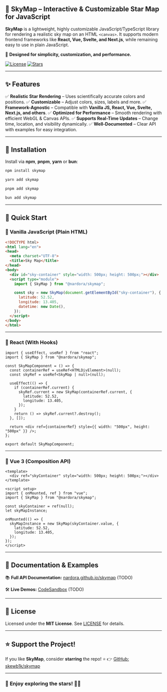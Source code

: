## 🌌 SkyMap – Interactive & Customizable Star Map for JavaScript

**SkyMap** is a lightweight, highly customizable JavaScript/TypeScript library for rendering a realistic sky map on an HTML `<canvas>`. It supports modern frontend frameworks like **React, Vue, Svelte, and Next.js**, while remaining easy to use in plain JavaScript.

🚀 **Designed for simplicity, customization, and performance.**

<!-- [![npm version](https://img.shields.io/npm/v/@nardora/skymap)](https://www.npmjs.com/package/@nardora/skymap) -->
[![License](https://img.shields.io/github/license/skewb1k/skymap)](LICENSE)
[![Stars](https://img.shields.io/github/stars/skewb1k/skymap?style=social)](https://github.com/nardora/skymap)

---

## ✨ Features

✅ **Realistic Star Rendering** – Uses scientifically accurate colors and positions.
✅ **Customizable** – Adjust colors, sizes, labels and more.
✅ **Framework-Agnostic** – Compatible with **Vanilla JS, React, Vue, Svelte, Next.js, and others**.
✅ **Optimized for Performance** – Smooth rendering with efficient WebGL & Canvas APIs.
✅ **Supports Real-Time Updates** – Change time, location, and visibility dynamically.
✅ **Well-Documented** – Clear API with examples for easy integration.

---

## 🚀 Installation

Install via **npm**, **pnpm**, **yarn** or **bun**:
```sh
npm install skymap

yarn add skymap

pnpm add skymap

bun add skymap
```

---

## 📌 Quick Start

### 🔹 **Vanilla JavaScript (Plain HTML)**
```html
<!DOCTYPE html>
<html lang="en">
<head>
  <meta charset="UTF-8">
  <title>Sky Map</title>
</head>
<body>
  <div id="sky-container" style="width: 500px; height: 500px;"></div>
  <script type="module">
    import { SkyMap } from "@nardora/skymap";

    const sky = new SkyMap(document.getElementById("sky-container"), {
      latitude: 52.52,
      longitude: 13.405,
      datetime: new Date(),
    });
  </script>
</body>
</html>
```

---

### 🔹 **React (With Hooks)**
```tsx
import { useEffect, useRef } from "react";
import { SkyMap } from "@nardora/skymap";

const SkyMapComponent = () => {
  const containerRef = useRef<HTMLDivElement>(null);
  const skyRef = useRef<SkyMap | null>(null);

  useEffect(() => {
    if (containerRef.current) {
      skyRef.current = new SkyMap(containerRef.current, {
        latitude: 52.52,
        longitude: 13.405,
      });
    }
    return () => skyRef.current?.destroy();
  }, []);

  return <div ref={containerRef} style={{ width: "500px", height: "500px" }} />;
};

export default SkyMapComponent;
```

---

### 🔹 **Vue 3 (Composition API)**
```vue
<template>
  <div ref="skyContainer" style="width: 500px; height: 500px;"></div>
</template>

<script setup>
import { onMounted, ref } from "vue";
import { SkyMap } from "@nardora/skymap";

const skyContainer = ref(null);
let skyMapInstance;

onMounted(() => {
  skyMapInstance = new SkyMap(skyContainer.value, {
    latitude: 52.52,
    longitude: 13.405,
  });
});
</script>
```
<!--
---

## ⚙️ **Configuration Options**
You can customize the sky map with various options:

```ts
new SkyMap(container, {
  latitude: 52.52,           // Observer's latitude
  longitude: 13.405,         // Observer's longitude
  datetime: new Date(),      // Time for the sky projection
  showConstellations: true,  // Show constellation lines
  starBrightness: 1.0,       // Adjust star brightness
  projection: "stereographic" // Projection type: "stereographic", "mercator", etc.
});
```

---

## 🛠️ **API Methods**
```ts
sky.setDate(new Date("2025-06-15T22:00:00Z")); // Change date/time
sky.setLocation(34.05, -118.25); // Update observer’s location
sky.toggleConstellations(); // Show/hide constellation lines
sky.destroy(); // Clean up the instance
```
-->

---

## 📖 **Documentation & Examples**
📚 **Full API Documentation:** [nardora.github.io/skymap](https://nardora.github.io/skymap) (TODO)

🛠 **Live Demos:** [CodeSandbox](https://codesandbox.io/) (TODO)

---
<!--
## 👥 **Contributing**
Contributions are welcome! Please follow these steps:
1. **Fork the repo** and clone it.
2. Run `npm install` to set up dependencies.
3. Make changes in the `src/` directory.
4. Submit a **pull request (PR)** with a clear description.

See [CONTRIBUTING.md](CONTRIBUTING.md) for details.

---
-->
## 📜 **License**
Licensed under the **MIT License**. See [LICENSE](LICENSE) for details.

---

## ⭐ **Support the Project!**
If you like **SkyMap**, consider **starring** the repo! ⭐
👉 [GitHub: skewb1k/skymap](https://github.com/skewb1k/skymap)

---

### 🔭 **Enjoy exploring the stars!** 🚀✨